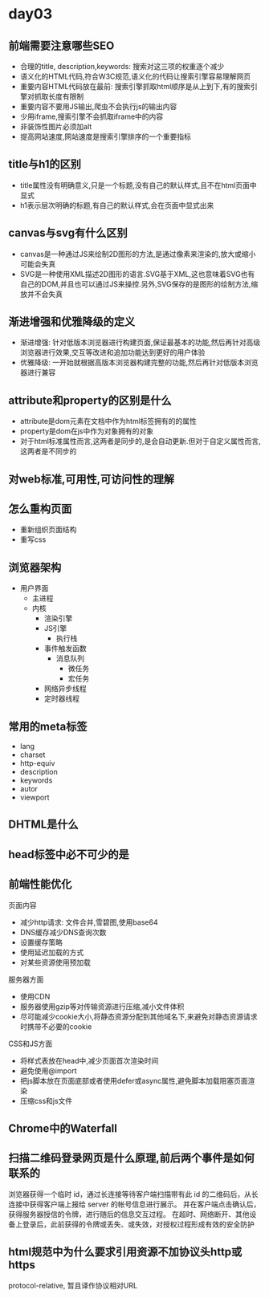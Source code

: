 # day03

## 前端需要注意哪些SEO

- 合理的title, description,keywords: 搜索对这三项的权重逐个减少
- 语义化的HTML代码,符合W3C规范,语义化的代码让搜索引擎容易理解网页
- 重要内容HTML代码放在最前: 搜索引擎抓取html顺序是从上到下,有的搜索引擎对抓取长度有限制
- 重要内容不要用JS输出,爬虫不会执行js的输出内容
- 少用iframe,搜索引擎不会抓取iframe中的内容
- 非装饰性图片必须加alt
- 提高网站速度,网站速度是搜索引擎排序的一个重要指标

## title与h1的区别

- title属性没有明确意义,只是一个标题,没有自己的默认样式,且不在html页面中显式
- h1表示层次明确的标题,有自己的默认样式,会在页面中显式出来

## canvas与svg有什么区别

- canvas是一种通过JS来绘制2D图形的方法,是通过像素来渲染的,放大或缩小可能会失真
- SVG是一种使用XML描述2D图形的语言.SVG基于XML,这也意味着SVG也有自己的DOM,并且也可以通过JS来操控.另外,SVG保存的是图形的绘制方法,缩放并不会失真

## 渐进增强和优雅降级的定义

- 渐进增强: 针对低版本浏览器进行构建页面,保证最基本的功能,然后再针对高级浏览器进行效果,交互等改进和追加功能达到更好的用户体验
- 优雅降级: 一开始就根据高版本浏览器构建完整的功能,然后再针对低版本浏览器进行兼容

## attribute和property的区别是什么

- attribute是dom元素在文档中作为html标签拥有的的属性
- property是dom在js中作为对象拥有的对象
- 对于html标准属性而言,这两者是同步的,是会自动更新.但对于自定义属性而言,这两者是不同步的

## 对web标准,可用性,可访问性的理解

## 怎么重构页面

- 重新组织页面结构
- 重写css

## 浏览器架构

- 用户界面
  - 主进程
  - 内核
    - 渲染引擎
    - JS引擎
      - 执行栈
    - 事件触发函数
      - 消息队列
        - 微任务
        - 宏任务
    - 网络异步线程
    - 定时器线程

## 常用的meta标签

- lang
- charset
- http-equiv
- description
- keywords
- autor
- viewport

## DHTML是什么

## head标签中必不可少的是

## 前端性能优化

页面内容

- 减少http请求: 文件合并,雪碧图,使用base64
- DNS缓存减少DNS查询次数
- 设置缓存策略
- 使用延迟加载的方式
- 对某些资源使用预加载

服务器方面

- 使用CDN
- 服务器使用gzip等对传输资源进行压缩,减小文件体积
- 尽可能减少cookie大小,将静态资源分配到其他域名下,来避免对静态资源请求时携带不必要的cookie

CSS和JS方面

- 将样式表放在head中,减少页面首次渲染时间
- 避免使用@import
- 把js脚本放在页面底部或者使用defer或async属性,避免脚本加载阻塞页面渲染
- 压缩css和js文件

## Chrome中的Waterfall

## 扫描二维码登录网页是什么原理,前后两个事件是如何联系的

浏览器获得一个临时 id，通过长连接等待客户端扫描带有此 id 的二维码后，从长连接中获得客户端上报给 server 的帐号信息进行展示。 并在客户端点击确认后，获得服务器授信的令牌，进行随后的信息交互过程。 在超时、网络断开、其他设备上登录后，此前获得的令牌或丢失、或失效，对授权过程形成有效的安全防护

## html规范中为什么要求引用资源不加协议头http或https

protocol-relative, 暂且译作协议相对URL

